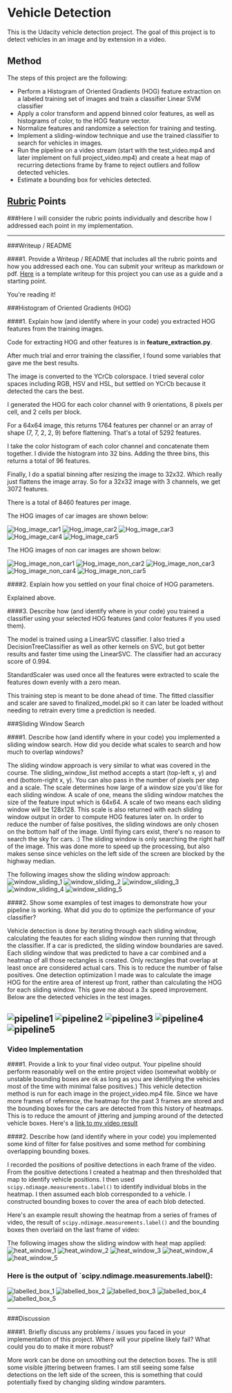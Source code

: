 # Vehicle Detection
This is the Udacity vehicle detection project. The goal of this project is to 
detect vehicles in an image and by extension in a video.

## Method

The steps of this project are the following:

* Perform a Histogram of Oriented Gradients (HOG) feature extraction on a labeled training set of images and train a classifier Linear SVM classifier
* Apply a color transform and append binned color features, as well as histograms of color, to the HOG feature vector. 
* Normalize features and randomize a selection for training and testing.
* Implement a sliding-window technique and use the trained classifier to search for vehicles in images.
* Run the pipeline on a video stream (start with the test_video.mp4 and later implement on full project_video.mp4) and create a heat map of recurring detections frame by frame to reject outliers and follow detected vehicles.
* Estimate a bounding box for vehicles detected.

## [Rubric](https://review.udacity.com/#!/rubrics/513/view) Points
###Here I will consider the rubric points individually and describe how I addressed each point in my implementation. 

---
###Writeup / README

####1. Provide a Writeup / README that includes all the rubric points and how you addressed each one.  You can submit your writeup as markdown or pdf.  [Here](https://github.com/udacity/CarND-Vehicle-Detection/blob/master/writeup_template.md) is a template writeup for this project you can use as a guide and a starting point.  

You're reading it!

###Histogram of Oriented Gradients (HOG)

####1. Explain how (and identify where in your code) you extracted HOG features from the training images.

Code for extracting HOG and other features is in **feature_extraction.py**. 

After much trial and error training the classifier, I found some variables that gave me the best results.

The image is converted to the YCrCb colorspace. I tried several color spaces including RGB, HSV and HSL, but settled on YCrCb because it detected the cars the best.

I generated the HOG for each color channel with 9 orientations, 8 pixels per cell, and 2 cells per block. 

For a 64x64 image, this returns 1764 features per channel or an array of shape (7, 7, 2, 2, 9) before flattening. That's a total of 5292 features.

I take the color histogram of each color channel and concatenate them together. I divide the histogram into 32 bins. Adding the three bins, this returns a total of 96 features.

Finally, I do a spatial binning after resizing the image to 32x32. Which really just flattens the image array. So for a 32x32 image with 3 channels, we get 3072 features.

There is a total of 8460 features per image.

The HOG images of car images are shown below:

![Hog_image_car1](output_images/hog_car0.jpg)
![Hog_image_car2](output_images/hog_car1.jpg)
![Hog_image_car3](output_images/hog_car2.jpg)
![Hog_image_car4](output_images/hog_car3.jpg)
![Hog_image_car5](output_images/hog_car4.jpg)

The HOG images of non car images are shown below:

![Hog_image_non_car1](output_images/hog_not_car0.jpg)
![Hog_image_non_car2](output_images/hog_not_car1.jpg)
![Hog_image_non_car3](output_images/hog_not_car2.jpg)
![Hog_image_non_car4](output_images/hog_not_car3.jpg)
![Hog_image_non_car5](output_images/hog_not_car4.jpg)


####2. Explain how you settled on your final choice of HOG parameters.

Explained above.

####3. Describe how (and identify where in your code) you trained a classifier using your selected HOG features (and color features if you used them).

The model is trained using a LinearSVC classifier. I also tried a DecisionTreeClassifier as well as other kernels on SVC,  but got better results and faster time using the LinearSVC. 
The classifier had an accuracy score of 0.994.

StandardScaler was used once all the features were extracted to scale the features down evenly with a zero mean.

This training step is meant to be done ahead of time. The fitted classifier and scaler are saved to finalized_model.pkl so it can later be loaded without needing to retrain every time a prediction is needed.

###Sliding Window Search

####1. Describe how (and identify where in your code) you implemented a sliding window search.  How did you decide what scales to search and how much to overlap windows?

The sliding window approach is very similar to what was covered in the course. 
The sliding_window_list method accepts a start (top-left x, y) and end (bottom-right x, y). You can also pass in the number of pixels per step and a scale. The scale determines how large of a window size you'd like for each sliding window. A scale of one, means the sliding window matches the size of the feature input which is 64x64. A scale of two means each sliding window will be 128x128. This scale is also returned with each sliding window output in order to compute HOG features later on.
In order to reduce the number of false positives, the sliding windows are only chosen on the bottom half of the image. Until flying cars exist, there's no reason to search the sky for cars. :) The sliding window is only searching the right half of the image. This was done more to speed up the processing, but also makes sense since vehicles on the left side of the screen are blocked by the highway median.

The following images show the sliding window approach:
![window_sliding_1](output_images/window_test0.jpg)
![window_sliding_2](output_images/window_test1.jpg)
![window_sliding_3](output_images/window_test2.jpg)
![window_sliding_4](output_images/window_test3.jpg)
![window_sliding_5](output_images/window_test4.jpg)

####2. Show some examples of test images to demonstrate how your pipeline is working.  What did you do to optimize the performance of your classifier?

Vehicle detection is done by iterating through each sliding window, calculating the feautes for each sliding window then running that through the classifier. If a car is predicted, the sliding window boundaries are saved. Each sliding window that was predicted to have a car combined and a heatmap of all those rectangles is created. Only rectangles that overlap at least once are considered actual cars. This is to reduce the number of false positives.
One detection optimization I made was to calculate the image HOG for the entire area of interest up front, rather than calculating the HOG for each sliding window. This gave me about a 3x speed improvement.
Below are the detected vehicles in the test images.

![pipeline1](output_images/subsample_window_test0.jpg)
![pipeline2](output_images/subsample_window_test1.jpg)
![pipeline3](output_images/subsample_window_test2.jpg)
![pipeline4](output_images/subsample_window_test3.jpg)
![pipeline5](output_images/subsample_window_test4.jpg)
---

### Video Implementation

####1. Provide a link to your final video output.  Your pipeline should perform reasonably well on the entire project video (somewhat wobbly or unstable bounding boxes are ok as long as you are identifying the vehicles most of the time with minimal false positives.)
This vehicle detection method is run for each image in the project_video.mp4 file. Since we have more frames of reference, the heatmap for the past 3 frames are stored and the bounding boxes for the cars are detected from this history of heatmaps. This is to reduce the amount of jittering and jumping around of the detected vehicle boxes.
Here's a [link to my video result](output_project_video.mp4)


####2. Describe how (and identify where in your code) you implemented some kind of filter for false positives and some method for combining overlapping bounding boxes.

I recorded the positions of positive detections in each frame of the video.  From the positive detections I created a heatmap and then thresholded that map to identify vehicle positions.  I then used `scipy.ndimage.measurements.label()` to identify individual blobs in the heatmap.  I then assumed each blob corresponded to a vehicle.  I constructed bounding boxes to cover the area of each blob detected.  

Here's an example result showing the heatmap from a series of frames of video, the result of `scipy.ndimage.measurements.label()` and the bounding boxes then overlaid on the last frame of video:

The following images show the sliding window with heat map applied:
![heat_window_1](output_images/heat_window_test0.jpg)
![heat_window_2](output_images/heat_window_test1.jpg)
![heat_window_3](output_images/heat_window_test2.jpg)
![heat_window_4](output_images/heat_window_test3.jpg)
![heat_window_5](output_images/heat_window_test4.jpg)

### Here is the output of `scipy.ndimage.measurements.label():
![labelled_box_1](output_images/labeled_box0.jpg)
![labelled_box_2](output_images/labeled_box1.jpg)
![labelled_box_3](output_images/labeled_box2.jpg)
![labelled_box_4](output_images/labeled_box3.jpg)
![labelled_box_5](output_images/labeled_box4.jpg)

---

###Discussion

####1. Briefly discuss any problems / issues you faced in your implementation of this project.  Where will your pipeline likely fail?  What could you do to make it more robust?

More work can be done on smoothing out the detection boxes. The is still some visible jittering between frames. I am still seeing some false detections on the left side of the screen, this is something that could potentially fixed by changing sliding window paramters.
